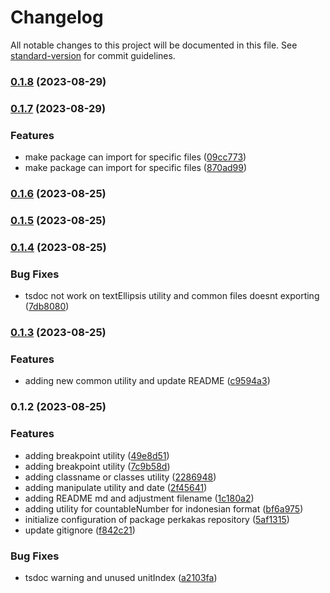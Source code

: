 # Changelog

All notable changes to this project will be documented in this file. See [standard-version](https://github.com/conventional-changelog/standard-version) for commit guidelines.

### [0.1.8](https://github.com/rahxephonz/perkakas/compare/v0.1.7...v0.1.8) (2023-08-29)

### [0.1.7](https://github.com/rahxephonz/perkakas/compare/v0.1.6...v0.1.7) (2023-08-29)


### Features

* make package can import for specific files ([09cc773](https://github.com/rahxephonz/perkakas/commit/09cc773b4332bc5be95fc646b7c8f4b7eaf83c5e))
* make package can import for specific files ([870ad99](https://github.com/rahxephonz/perkakas/commit/870ad9949e04677865c259b7ffd7ed3ec28b7ae5))

### [0.1.6](https://github.com/rahxephonz/perkakas/compare/v0.1.5...v0.1.6) (2023-08-25)

### [0.1.5](https://github.com/rahxephonz/perkakas/compare/v0.1.4...v0.1.5) (2023-08-25)

### [0.1.4](https://github.com/ioofy/perkakas/compare/v0.1.3...v0.1.4) (2023-08-25)

### Bug Fixes

- tsdoc not work on textEllipsis utility and common files doesnt exporting ([7db8080](https://github.com/ioofy/perkakas/commit/7db8080df69ccfcf9c4b98aba7ef97266a93e680))

### [0.1.3](https://github.com/ioofy/perkakas/compare/v0.1.2...v0.1.3) (2023-08-25)

### Features

- adding new common utility and update README ([c9594a3](https://github.com/ioofy/perkakas/commit/c9594a3024848736cd287184cd74763f9dc8321d))

### 0.1.2 (2023-08-25)

### Features

- adding breakpoint utility ([49e8d51](https://github.com/ioofy/perkakas/commit/49e8d5176e5ff31e7e01cbb5cd4e74bcf18f6b57))
- adding breakpoint utility ([7c9b58d](https://github.com/ioofy/perkakas/commit/7c9b58d3d56bf42e65381a06659d7171145acb23))
- adding classname or classes utility ([2286948](https://github.com/ioofy/perkakas/commit/22869488fcbc5d430e481b925334d5a8db002b6d))
- adding manipulate utility and date ([2f45641](https://github.com/ioofy/perkakas/commit/2f456415280e4cacd00bfc74cd5b772aa9d17052))
- adding README md and adjustment filename ([1c180a2](https://github.com/ioofy/perkakas/commit/1c180a2de13b78850b30f80cc52831d3092833e6))
- adding utility for countableNumber for indonesian format ([bf6a975](https://github.com/ioofy/perkakas/commit/bf6a97539329d4c487f507555e9cde7dc5bbb993))
- initialize configuration of package perkakas repository ([5af1315](https://github.com/ioofy/perkakas/commit/5af13155fb7e82ca0613b80fc17e6ecfb583eb59))
- update gitignore ([f842c21](https://github.com/ioofy/perkakas/commit/f842c2151512bbef7b9c1640fdb761b4a2e6b7bc))

### Bug Fixes

- tsdoc warning and unused unitIndex ([a2103fa](https://github.com/ioofy/perkakas/commit/a2103fa39b7f0a099dcacef974ba7094485ec9a5))
